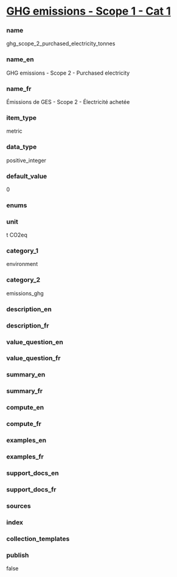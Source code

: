 # [GHG emissions - Scope 1 - Cat 1](#ghg_scope_2_purchased_electricity_tonnes)

### name

ghg_scope_2_purchased_electricity_tonnes

### name_en

GHG emissions - Scope 2 - Purchased electricity

### name_fr

Émissions de GES - Scope 2 - Électricité achetée

### item_type

metric

### data_type

positive_integer

### default_value

0

### enums


### unit

t CO2eq

### category_1

environment

### category_2

emissions_ghg

### description_en


### description_fr


### value_question_en


### value_question_fr


### summary_en


### summary_fr


### compute_en


### compute_fr


### examples_en


### examples_fr


### support_docs_en


### support_docs_fr


### sources

            
### index


### collection_templates


### publish

false
